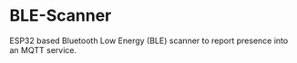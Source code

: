 # BLE-Scanner
ESP32 based Bluetooth Low Energy (BLE) scanner to report presence into an MQTT service.
